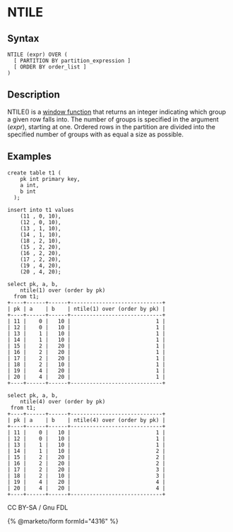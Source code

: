 
# NTILE


## Syntax


```
NTILE (expr) OVER ( 
  [ PARTITION BY partition_expression ] 
  [ ORDER BY order_list ]
)
```

## Description


NTILE() is a [window function](README.md) that returns an integer indicating which group a given row falls into. The number of groups is specified in the argument (*expr*), starting at one. Ordered rows in the partition are divided into the specified number of groups with as equal a size as possible.


## Examples


```
create table t1 (
    pk int primary key,
    a int,
    b int
  );

insert into t1 values
    (11 , 0, 10),
    (12 , 0, 10),
    (13 , 1, 10),
    (14 , 1, 10),
    (18 , 2, 10),
    (15 , 2, 20),
    (16 , 2, 20),
    (17 , 2, 20),
    (19 , 4, 20),
    (20 , 4, 20);

select pk, a, b,
    ntile(1) over (order by pk)
  from t1;
+----+------+------+-----------------------------+
| pk | a    | b    | ntile(1) over (order by pk) |
+----+------+------+-----------------------------+
| 11 |    0 |   10 |                           1 |
| 12 |    0 |   10 |                           1 |
| 13 |    1 |   10 |                           1 |
| 14 |    1 |   10 |                           1 |
| 15 |    2 |   20 |                           1 |
| 16 |    2 |   20 |                           1 |
| 17 |    2 |   20 |                           1 |
| 18 |    2 |   10 |                           1 |
| 19 |    4 |   20 |                           1 |
| 20 |    4 |   20 |                           1 |
+----+------+------+-----------------------------+

select pk, a, b,
    ntile(4) over (order by pk)
 from t1;
+----+------+------+-----------------------------+
| pk | a    | b    | ntile(4) over (order by pk) |
+----+------+------+-----------------------------+
| 11 |    0 |   10 |                           1 |
| 12 |    0 |   10 |                           1 |
| 13 |    1 |   10 |                           1 |
| 14 |    1 |   10 |                           2 |
| 15 |    2 |   20 |                           2 |
| 16 |    2 |   20 |                           2 |
| 17 |    2 |   20 |                           3 |
| 18 |    2 |   10 |                           3 |
| 19 |    4 |   20 |                           4 |
| 20 |    4 |   20 |                           4 |
+----+------+------+-----------------------------+
```


CC BY-SA / Gnu FDL


{% @marketo/form formId="4316" %}
